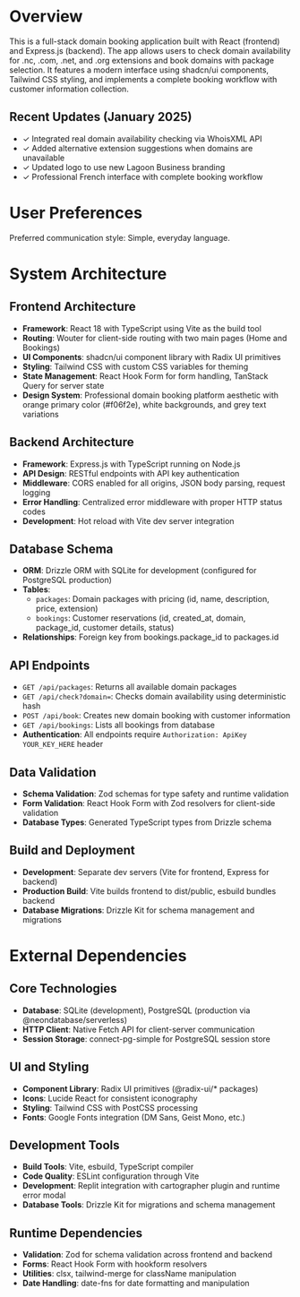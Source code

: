 # Overview

This is a full-stack domain booking application built with React (frontend) and Express.js (backend). The app allows users to check domain availability for .nc, .com, .net, and .org extensions and book domains with package selection. It features a modern interface using shadcn/ui components, Tailwind CSS styling, and implements a complete booking workflow with customer information collection.

## Recent Updates (January 2025)
- ✓ Integrated real domain availability checking via WhoisXML API 
- ✓ Added alternative extension suggestions when domains are unavailable
- ✓ Updated logo to use new Lagoon Business branding
- ✓ Professional French interface with complete booking workflow

# User Preferences

Preferred communication style: Simple, everyday language.

# System Architecture

## Frontend Architecture
- **Framework**: React 18 with TypeScript using Vite as the build tool
- **Routing**: Wouter for client-side routing with two main pages (Home and Bookings)
- **UI Components**: shadcn/ui component library with Radix UI primitives
- **Styling**: Tailwind CSS with custom CSS variables for theming
- **State Management**: React Hook Form for form handling, TanStack Query for server state
- **Design System**: Professional domain booking platform aesthetic with orange primary color (#f06f2e), white backgrounds, and grey text variations

## Backend Architecture
- **Framework**: Express.js with TypeScript running on Node.js
- **API Design**: RESTful endpoints with API key authentication
- **Middleware**: CORS enabled for all origins, JSON body parsing, request logging
- **Error Handling**: Centralized error middleware with proper HTTP status codes
- **Development**: Hot reload with Vite dev server integration

## Database Schema
- **ORM**: Drizzle ORM with SQLite for development (configured for PostgreSQL production)
- **Tables**: 
  - `packages`: Domain packages with pricing (id, name, description, price, extension)
  - `bookings`: Customer reservations (id, created_at, domain, package_id, customer details, status)
- **Relationships**: Foreign key from bookings.package_id to packages.id

## API Endpoints
- `GET /api/packages`: Returns all available domain packages
- `GET /api/check?domain=`: Checks domain availability using deterministic hash
- `POST /api/book`: Creates new domain booking with customer information
- `GET /api/bookings`: Lists all bookings from database
- **Authentication**: All endpoints require `Authorization: ApiKey YOUR_KEY_HERE` header

## Data Validation
- **Schema Validation**: Zod schemas for type safety and runtime validation
- **Form Validation**: React Hook Form with Zod resolvers for client-side validation
- **Database Types**: Generated TypeScript types from Drizzle schema

## Build and Deployment
- **Development**: Separate dev servers (Vite for frontend, Express for backend)
- **Production Build**: Vite builds frontend to dist/public, esbuild bundles backend
- **Database Migrations**: Drizzle Kit for schema management and migrations

# External Dependencies

## Core Technologies
- **Database**: SQLite (development), PostgreSQL (production via @neondatabase/serverless)
- **HTTP Client**: Native Fetch API for client-server communication
- **Session Storage**: connect-pg-simple for PostgreSQL session store

## UI and Styling
- **Component Library**: Radix UI primitives (@radix-ui/* packages)
- **Icons**: Lucide React for consistent iconography
- **Styling**: Tailwind CSS with PostCSS processing
- **Fonts**: Google Fonts integration (DM Sans, Geist Mono, etc.)

## Development Tools
- **Build Tools**: Vite, esbuild, TypeScript compiler
- **Code Quality**: ESLint configuration through Vite
- **Development**: Replit integration with cartographer plugin and runtime error modal
- **Database Tools**: Drizzle Kit for migrations and schema management

## Runtime Dependencies
- **Validation**: Zod for schema validation across frontend and backend
- **Forms**: React Hook Form with hookform resolvers
- **Utilities**: clsx, tailwind-merge for className manipulation
- **Date Handling**: date-fns for date formatting and manipulation